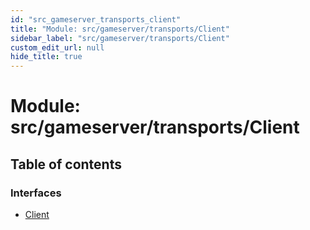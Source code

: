 ```yaml
---
id: "src_gameserver_transports_client"
title: "Module: src/gameserver/transports/Client"
sidebar_label: "src/gameserver/transports/Client"
custom_edit_url: null
hide_title: true
---
```


# Module: src/gameserver/transports/Client

## Table of contents

### Interfaces

- [Client](../interfaces/src_gameserver_transports_client.client.md)
